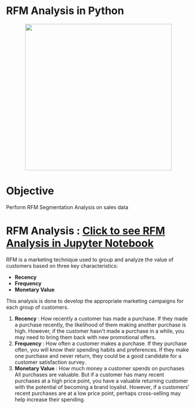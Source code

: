 # RFM Analysis in Python

<p align = "center">
<img width = 400px height = 400px src = "https://user-images.githubusercontent.com/110753469/206972523-8d562d6d-2ffb-491a-a37a-793944ba6400.png">
</p>

# Objective
Perform RFM Segmentation Analysis on sales data 

# RFM Analysis : [Click to see RFM Analysis in Jupyter Notebook](https://github.com/GabrielMacJr/RFM_Analysis_Jupyter_Notebook/blob/master/RFM_Analysis.ipynb)
RFM is a marketing technique used to group and analyze the value of customers based on three key characteristics: 
<ul>
  <li><b>Recency</b></li>
  <li><b>Frequency</b></li>
  <li><b>Monetary Value</b></li>
</ul>
This analysis is done to develop the appropriate marketing campaigns for each group of customers.

<ol>
  <li>
    <b>Recency</b> : How recently a customer has made a purchase.
If they made a purchase recently, the likelihood of them making another purchase is high.
However, if the customer hasn't made a purchase in a while, you may need to bring them back with new promotional offers.
  </li>
  
  <li>
    <b>Frequency</b> : How often a customer makes a purchase.
If they purchase often, you will know their spending habits and preferences.
If they make one purchase and never return, they could be a good candidate for a customer satisfaction survey.
  </li>
  <li>
    <b>Monetary Value</b> : How much money a customer spends on purchases
All purchases are valuable. But if a customer has many recent purchases at a high price point,
you have a valuable returning customer with the potential of becoming a brand loyalist.
However, if a customers' recent purchases are at a low price point, perhaps cross-selling may help increase their spending.
  </li>
</ol>



